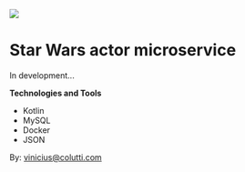 [![](https://raw.githubusercontent.com/vinicius-colutti/StarWars-MS-Movies/master/imgs/starwars.png)](https://raw.githubusercontent.com/vinicius-colutti/StarWars-MS-Movies/master/imgs/starwars.png)
# Star Wars actor microservice

In development...


**Technologies and Tools**

- Kotlin
- MySQL
- Docker
- JSON

By: vinicius@colutti.com